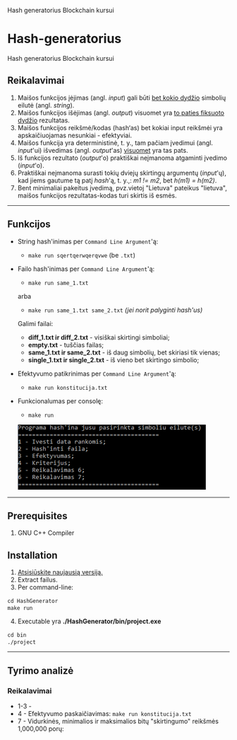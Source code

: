 
Hash generatorius Blockchain kursui

# Hash-generatorius
Hash generatorius Blockchain kursui
## Reikalavimai
1. Maišos funkcijos įėjimas (angl. *input*) gali būti <u>bet kokio dydžio</u> simbolių eilutė (angl. *string*).
2. Maišos funkcijos išėjimas (angl. *output*) visuomet yra <u>to paties fiksuoto dydžio</u> rezultatas.
3. Maišos funkcijos reikšmė/kodas (hash‘as) bet kokiai input reikšmėi yra apskaičiuojamas nesunkiai - efektyviai.
4. Maišos funkcija yra deterministinė, t. y., tam pačiam įvedimui (angl. *input*'ui) išvedimas (angl. *output*'as) <u>visuomet</u> yra tas pats.
5. Iš funkcijos rezultato (*output*'o) praktiškai neįmanoma atgaminti įvedimo (*input*'o).
6. Praktiškai neįmanoma surasti tokių dviejų skirtingų argumentų (*input*'ų), kad jiems gautume tą patį *hash*'ą, t. y.,: *m1 != m2*, bet *h(m1) = h(m2)*.
7. Bent minimaliai pakeitus įvedimą, pvz.vietoj "Lietuva" pateikus "lietuva", maišos funkcijos rezultatas-kodas turi skirtis iš esmės.

---

## Funkcijos

* String hash'inimas per `Command Line Argument`'ą:
  * `make run sqertqerwqerqvwe` (be `.txt`)
* Failo hash'inimas per `Command Line Argument`'ą:
  * `make run same_1.txt`
  
  arba
   * `make run same_1.txt same_2.txt` *(jei norit palyginti hash'us)*
  
  Galimi failai:
  * **diff_1.txt ir diff_2.txt** - visiškai skirtingi simboliai;
  * **empty.txt** - tuščias failas;
  * **same_1.txt ir same_2.txt** - iš daug simbolių, bet skiriasi tik vienas;
  * **single_1.txt ir single_2.txt** - iš vieno bet skirtingo simbolio;

* Efektyvumo patikrinimas per `Command Line Argument`'ą:
  * `make run konstitucija.txt`
  
* Funkcionalumas per consolę:
  * `make run`
  
  ![console](https://github.com/Effanuel/Hash-generatorius/blob/master/console.png)


---
## Prerequisites
1. GNU C++ Compiler

## Installation
1. [Atsisiūskite naujausią versiją.]()
2. Extract failus.
3. Per command-line:
```
cd HashGenerator
make run
```
4. Executable yra **./HashGenerator/bin/project.exe**
```
cd bin
./project
```
---

## Tyrimo analizė
### Reikalavimai
- 1-3 - 
- 4 - Efektyvumo paskaičiavimas: `make run konstitucija.txt`
- 7 - Vidurkinės, minimalios ir maksimalios bitų "skirtingumo" reikšmės 1,000,000 porų:







